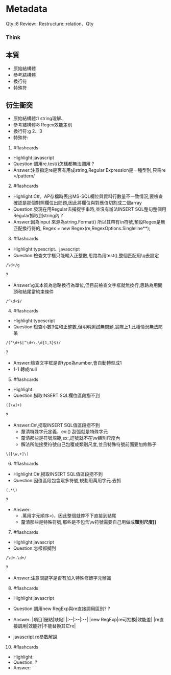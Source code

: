 # Metadata
Qty::8
Review::
Restructure::relation、Qty

### Think



## 本質
- 原始結構體
- 參考結構體
- 換行符
- 特殊符
## 衍生衝突
- 原始結構體:1 string理解、
- 參考結構體:8 Regex效能差別
- 換行符:g 2、3
- 特殊符:


1. #flashcards 
- Highlight:javascript
- Question:調用re.test()怎樣都無法調用
?
- Answer:注意指定re是否有用成string,Regular Expression是一種型別,只需re =/pattern/

2. #flashcards 
- Highlight:C#。AP存檔時丟出MS-SQL欄位與資料行數量不一致情況,要檢查確認是那個對照欄位出問題,因此將欄位與對應值切割成二個array
- Question:發現在用Regular去捕捉字串時,並沒有辦法INSERT SQL整句整個用Regular抓取到string內
?
- Answer:因為input 來源為string.Format() 所以其帶有\n符號,預設Regex是無匹配換行符的,
Regex = new Regex(re,RegexOptions.Singleline**);

3. #flashcards 
- Highlight:typescript、javascript
- Question:檢查文字框只能輸入正整數,思路為用test(),整個匹配用\g去設定
```
/\d+/g
```
?
- Answer:\g其本質為忽略換行為單位,但目前檢查文字框就無換行,思路為用開頭和結尾當約束條件
```
/^\d+$/
```

4. #flashcards 
- Highlight:typescript
- Question:檢查小數3位和正整數,但明明測試無問題,實際上1.此種情況無法防呆
```
/(^\d+$|^\d+\.\d{1,3}$)/
```
?
- Answer:檢查文字框是否type為number,會自動轉型成1
- 1-1 轉成null

5. #flashcards 
- Highlight:
- Question:撈取INSERT SQL欄位區段撈不到
```
([\w]+)
```
?
- Answer:C#,撈取INSERT SQL值區段撈不到
  - 釐清特殊字元定義，ex:() 刮弧就是特殊字元
  - 釐清那些是符號規範,ex:,逗號就不在\w類別尺度內
  - 解法所能接受符號自己包覆成類別尺度,並且特殊符號前面要加修飾子
```
\([\w,+]\)
```

6. #flashcards 
- Highlight:C#,撈取INSERT SQL值區段撈不到
- Question:因值區段包含眾多符號,規劃用萬用字元.去抓
```
(.*\)
```
?
- Answer:
  - .萬用字元順序>)，因此整個就停不下直接到結尾
  - 釐清那些是特殊符號,那些是不包含\w符號需要自己用做成**類別尺度[]**



7. #flashcards 
- Highlight:javascript
- Question:怎樣都攔到
```
/\d+.\d+/ 
```
?
- Answer:注意關鍵字是否有加入特殊修飾字元辦識

8. #flashcards 
- Highlight:javascript
- Question:調用new RegExp與re直接調用區別?
?
- Answer:
|項目|優點|缺點|
|:--|:--|:--|
|new RegExp|re可抽換|效能差|
|re直接調用|效能好|不能替換其它re|

- [javascript re參數解說](https://tw511.com/a/01/43028.html)


10. #flashcards 
- Highlight:
- Question:
?
- Answer:

